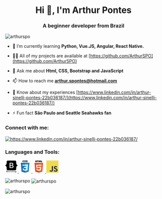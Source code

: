 <h1 align="center">Hi 👋, I'm Arthur Pontes</h1>
<h3 align="center">A beginner developer from Brazil</h3>

<p align="left"> <img src="https://komarev.com/ghpvc/?username=arthurspo&label=Profile%20views&color=0e75b6&style=flat" alt="arthurspo" /> </p>

- 🌱 I’m currently learning **Python, Vue.JS, Angular, React Native.**

- 👨‍💻 All of my projects are available at [https://github.com/ArthurSPO](https://github.com/ArthurSPO)

- 💬 Ask me about **Html, CSS, Bootstrap and JavaScript**

- 📫 How to reach me **arthur.spontes@hotmail.com**

- 📄 Know about my experiences [https://www.linkedin.com/in/arthur-sinelli-pontes-22b036187/](https://www.linkedin.com/in/arthur-sinelli-pontes-22b036187/)

- ⚡ Fun fact **São Paulo and Seattle Seahawks fan**

<h3 align="left">Connect with me:</h3>
<p align="left">
<a href="https://linkedin.com/in/https://www.linkedin.com/in/arthur-sinelli-pontes-22b036187/" target="blank"><img align="center" src="https://raw.githubusercontent.com/rahuldkjain/github-profile-readme-generator/master/src/images/icons/Social/linked-in-alt.svg" alt="https://www.linkedin.com/in/arthur-sinelli-pontes-22b036187/" height="30" width="40" /></a>
</p>

<h3 align="left">Languages and Tools:</h3>
<p align="left"> <a href="https://getbootstrap.com" target="_blank" rel="noreferrer"> <img src="https://raw.githubusercontent.com/devicons/devicon/master/icons/bootstrap/bootstrap-plain-wordmark.svg" alt="bootstrap" width="40" height="40"/> </a> <a href="https://www.w3schools.com/css/" target="_blank" rel="noreferrer"> <img src="https://raw.githubusercontent.com/devicons/devicon/master/icons/css3/css3-original-wordmark.svg" alt="css3" width="40" height="40"/> </a> <a href="https://www.w3.org/html/" target="_blank" rel="noreferrer"> <img src="https://raw.githubusercontent.com/devicons/devicon/master/icons/html5/html5-original-wordmark.svg" alt="html5" width="40" height="40"/> </a> <a href="https://developer.mozilla.org/en-US/docs/Web/JavaScript" target="_blank" rel="noreferrer"> <img src="https://raw.githubusercontent.com/devicons/devicon/master/icons/javascript/javascript-original.svg" alt="javascript" width="40" height="40"/> </a> </p>

<p><img align="left" src="https://github-readme-stats.vercel.app/api/top-langs?username=arthurspo&show_icons=true&locale=en&layout=compact" alt="arthurspo" /></p>

<p>&nbsp;<img align="center" src="https://github-readme-stats.vercel.app/api?username=arthurspo&show_icons=true&locale=en" alt="arthurspo" /></p>

<p><img align="center" src="https://github-readme-streak-stats.herokuapp.com/?user=arthurspo&" alt="arthurspo" /></p>
